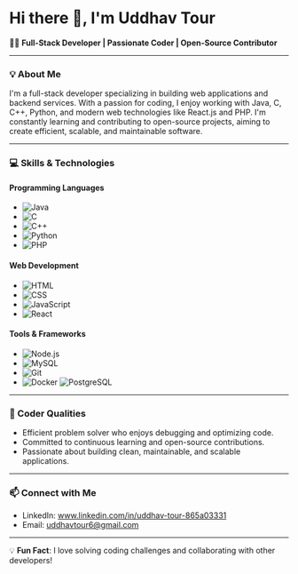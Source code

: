 # Hi there 👋, I'm Uddhav Tour

👨‍💻 **Full-Stack Developer | Passionate Coder | Open-Source Contributor**

---

### 💡 About Me
I'm a full-stack developer specializing in building web applications and backend services. With a passion for coding, I enjoy working with Java, C, C++, Python, and modern web technologies like React.js and PHP. I'm constantly learning and contributing to open-source projects, aiming to create efficient, scalable, and maintainable software.

---

### 💻 Skills & Technologies

#### Programming Languages
- ![Java](https://img.shields.io/badge/Java-ED8B00?style=for-the-badge&logo=java&logoColor=white)
- ![C](https://img.shields.io/badge/C-A8B9CC?style=for-the-badge&logo=c&logoColor=white)
- ![C++](https://img.shields.io/badge/C++-00599C?style=for-the-badge&logo=cplusplus&logoColor=white)
- ![Python](https://img.shields.io/badge/Python-3776AB?style=for-the-badge&logo=python&logoColor=white)
- ![PHP](https://img.shields.io/badge/PHP-777BB4?style=for-the-badge&logo=php&logoColor=white)

#### Web Development
- ![HTML](https://img.shields.io/badge/HTML5-E34F26?style=for-the-badge&logo=html5&logoColor=white)
- ![CSS](https://img.shields.io/badge/CSS3-1572B6?style=for-the-badge&logo=css3&logoColor=white)
- ![JavaScript](https://img.shields.io/badge/JavaScript-F7DF1E?style=for-the-badge&logo=javascript&logoColor=black)
- ![React](https://img.shields.io/badge/React-61DAFB?style=for-the-badge&logo=react&logoColor=black)

#### Tools & Frameworks
- ![Node.js](https://img.shields.io/badge/Node.js-339933?style=for-the-badge&logo=nodedotjs&logoColor=white)
- ![MySQL](https://img.shields.io/badge/MySQL-4479A1?style=for-the-badge&logo=mysql&logoColor=white)
- ![Git](https://img.shields.io/badge/Git-F05032?style=for-the-badge&logo=git&logoColor=white)
- ![Docker](https://img.shields.io/badge/Docker-2496ED?style=for-the-badge&logo=docker&logoColor=white)
![PostgreSQL](https://img.shields.io/badge/PostgreSQL-4169E1?style=for-the-badge&logo=postgresql&logoColor=white)

---

### 🤖 Coder Qualities
- Efficient problem solver who enjoys debugging and optimizing code.
- Committed to continuous learning and open-source contributions.
- Passionate about building clean, maintainable, and scalable applications.

---

### 📫 Connect with Me
- LinkedIn: www.linkedin.com/in/uddhav-tour-865a03331
- Email: uddhavtour6@gmail.com

---

💡 **Fun Fact**: I love solving coding challenges and collaborating with other developers!
